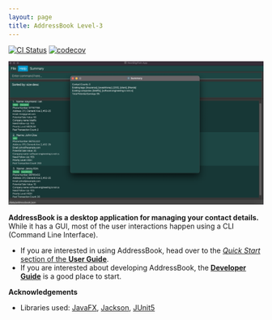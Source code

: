 ```yaml
---
layout: page
title: AddressBook Level-3
---
```


[![CI Status](https://github.com/se-edu/addressbook-level3/workflows/Java%20CI/badge.svg)](https://github.com/AY2223S2-CS2103-F10-4/tp/actions)
[![codecov](https://codecov.io/gh/AY2223S2-CS2103-F10-4/tp/branch/master/graph/badge.svg?token=FZ1R0KKVRO)](https://codecov.io/gh/AY2223S2-CS2103-F10-4/tp)

![Ui](images/Ui.png)

**AddressBook is a desktop application for managing your contact details.** While it has a GUI, most of the user interactions happen using a CLI (Command Line Interface).

* If you are interested in using AddressBook, head over to the [_Quick Start_ section of the **User Guide**](UserGuide.html#quick-start).
* If you are interested about developing AddressBook, the [**Developer Guide**](DeveloperGuide.html) is a good place to start.


**Acknowledgements**

* Libraries used: [JavaFX](https://openjfx.io/), [Jackson](https://github.com/FasterXML/jackson), [JUnit5](https://github.com/junit-team/junit5)
